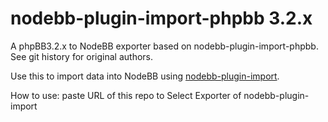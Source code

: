 nodebb-plugin-import-phpbb 3.2.x
=============================

A phpBB3.2.x to NodeBB exporter based on nodebb-plugin-import-phpbb. See git history for original authors.

Use this to import data into NodeBB using [nodebb-plugin-import](https://github.com/akhoury/nodebb-plugin-import).

How to use: paste URL of this repo to Select Exporter of nodebb-plugin-import
